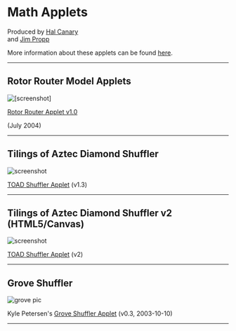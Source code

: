# Math Applets

Produced by [Hal Canary](https://halcanary.org/)  
and [Jim Propp](http://www.math.wisc.edu/~propp/)

More information about these applets can be found [here](../SSL/).

* * *

## Rotor Router Model Applets

![[screenshot]](images/rotor-router-screenshot-small.png)

[Rotor Router Applet v1.0](rotor-router-model)

(July 2004)

* * *

## Tilings of Aztec Diamond Shuffler

![screenshot](images/toadshuffler12.png)

[TOAD Shuffler Applet](toadshuffle/toadshuffle-v1.3/) (v1.3)

* * *

## Tilings of Aztec Diamond Shuffler v2 (HTML5/Canvas)

![screenshot](images/toadshuffler190.png)

[TOAD Shuffler Applet](toadshuffle/) (v2)

* * *

## Grove Shuffler

![grove pic](images/grove-10.png)

Kyle Petersen's [Grove Shuffler Applet](groveshuffler/groveshuffler-v03/) (v0.3, 2003-10-10)

* * *
